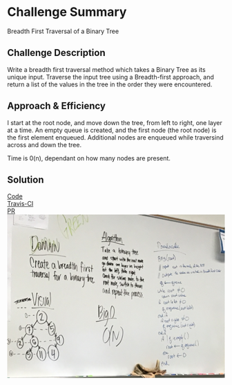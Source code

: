 # Challenge Summary
Breadth First Traversal of a Binary Tree

## Challenge Description
Write a breadth first traversal method which takes a Binary Tree as its unique input. 
Traverse the input tree using a Breadth-first approach, and return a list of the values in the tree in the order they were encountered.

## Approach & Efficiency
I start at the root node, and move down the tree, from left to right, one layer at a time. 
An empty queue is created, and the first node (the root node) is the first element enqueued. Additional nodes are enqueued while traversind across and down the tree. 

Time is 0(n), dependant on how many nodes are present. 

## Solution
[Code](./breadth-first.js) <br/>
[Travis-CI](https://www.travis-ci.com/LindsayPeltier-401-advanced-javascript/data-structures-and-algorithms-401) <br/>
[PR](https://github.com/LindsayPeltier-401-advanced-javascript/data-structures-and-algorithms-401/pull/18) <br/>
![whiteboard](../../../assets/BreadthFirstWB.JPG)